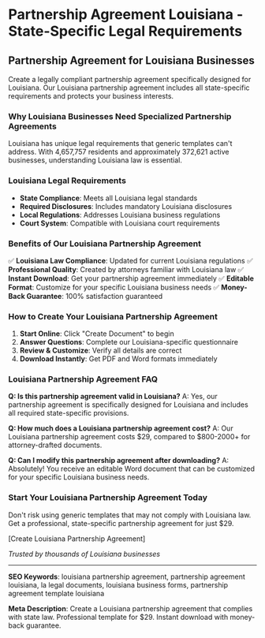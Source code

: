 # Partnership Agreement Louisiana - State-Specific Legal Requirements

## Partnership Agreement for Louisiana Businesses

Create a legally compliant partnership agreement specifically designed for Louisiana. Our Louisiana partnership agreement includes all state-specific requirements and protects your business interests.

### Why Louisiana Businesses Need Specialized Partnership Agreements

Louisiana has unique legal requirements that generic templates can't address. With 4,657,757 residents and approximately 372,621 active businesses, understanding Louisiana law is essential.

### Louisiana Legal Requirements

- **State Compliance**: Meets all Louisiana legal standards
- **Required Disclosures**: Includes mandatory Louisiana disclosures
- **Local Regulations**: Addresses Louisiana business regulations
- **Court System**: Compatible with Louisiana court requirements

### Benefits of Our Louisiana Partnership Agreement

✅ **Louisiana Law Compliance**: Updated for current Louisiana regulations
✅ **Professional Quality**: Created by attorneys familiar with Louisiana law
✅ **Instant Download**: Get your partnership agreement immediately
✅ **Editable Format**: Customize for your specific Louisiana business needs
✅ **Money-Back Guarantee**: 100% satisfaction guaranteed

### How to Create Your Louisiana Partnership Agreement

1. **Start Online**: Click "Create Document" to begin
2. **Answer Questions**: Complete our Louisiana-specific questionnaire
3. **Review & Customize**: Verify all details are correct
4. **Download Instantly**: Get PDF and Word formats immediately

### Louisiana Partnership Agreement FAQ

**Q: Is this partnership agreement valid in Louisiana?**
A: Yes, our partnership agreement is specifically designed for Louisiana and includes all required state-specific provisions.

**Q: How much does a Louisiana partnership agreement cost?**
A: Our Louisiana partnership agreement costs $29, compared to $800-2000+ for attorney-drafted documents.

**Q: Can I modify this partnership agreement after downloading?**
A: Absolutely! You receive an editable Word document that can be customized for your specific Louisiana business needs.

### Start Your Louisiana Partnership Agreement Today

Don't risk using generic templates that may not comply with Louisiana law. Get a professional, state-specific partnership agreement for just $29.

[Create Louisiana Partnership Agreement]

_Trusted by thousands of Louisiana businesses_

---

**SEO Keywords**: louisiana partnership agreement, partnership agreement louisiana, la legal documents, louisiana business forms, partnership agreement template louisiana

**Meta Description**: Create a Louisiana partnership agreement that complies with state law. Professional template for $29. Instant download with money-back guarantee.
